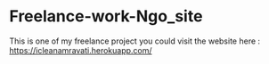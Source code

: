 # Freelance-work-Ngo_site

This is one of my freelance project you could visit the website here : https://icleanamravati.herokuapp.com/

